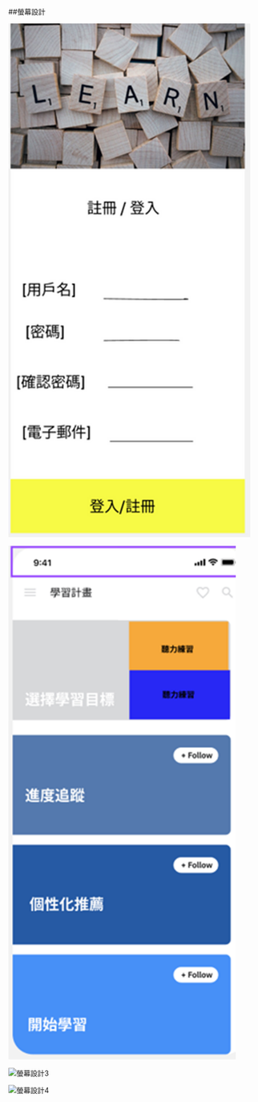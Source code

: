 ##螢幕設計

![螢幕設計1](https://github.com/Shengjun7/home1/blob/main/images/%E8%9E%A2%E5%B9%95%E8%A8%AD%E8%A8%881.png?raw=true)

![螢幕設計2](https://github.com/Shengjun7/home1/blob/main/images/%E8%9E%A2%E5%B9%95%E8%A8%AD%E8%A8%882.png?raw=true)

![螢幕設計3]()

![螢幕設計4]()

